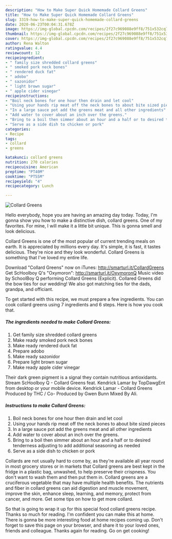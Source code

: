 ```yaml
---
description: "How to Make Super Quick Homemade Collard Greens"
title: "How to Make Super Quick Homemade Collard Greens"
slug: 3319-how-to-make-super-quick-homemade-collard-greens
date: 2020-06-23T00:04:31.678Z
image: https://img-global.cpcdn.com/recipes/2f27c969088e9ff8/751x532cq70/collard-greens-recipe-main-photo.jpg
thumbnail: https://img-global.cpcdn.com/recipes/2f27c969088e9ff8/751x532cq70/collard-greens-recipe-main-photo.jpg
cover: https://img-global.cpcdn.com/recipes/2f27c969088e9ff8/751x532cq70/collard-greens-recipe-main-photo.jpg
author: Rena Walton
ratingvalue: 4.4
reviewcount: 12
recipeingredient:
- " family size shredded collard greens"
- " smoked pork neck bones"
- " rendered duck fat"
- " adobo"
- " sazonidor"
- " light brown sugar"
- " apple cider vinegar"
recipeinstructions:
- "Boil neck bones for one hour then drain and let cool"
- "Using your hands rip meat off the neck bones to about bite sized pieces"
- "In a large sauce pot add the greens meat and all other ingredients"
- "Add water to cover about an inch over the greens."
- "Bring to a boil then simmer about an hour and a half or to desired tenderness adjusting to add additional seasoning as needed"
- "Serve as a side dish to chicken or pork"
categories:
- Recipe
tags:
- collard
- greens

katakunci: collard greens 
nutrition: 270 calories
recipecuisine: American
preptime: "PT40M"
cooktime: "PT55M"
recipeyield: "4"
recipecategory: Lunch

---
```



![Collard Greens](https://img-global.cpcdn.com/recipes/2f27c969088e9ff8/751x532cq70/collard-greens-recipe-main-photo.jpg)

Hello everybody, hope you are having an amazing day today. Today, I'm gonna show you how to make a distinctive dish, collard greens. One of my favorites. For mine, I will make it a little bit unique. This is gonna smell and look delicious.

Collard Greens is one of the most popular of current trending meals on earth. It is appreciated by millions every day. It's simple, it is fast, it tastes delicious. They're nice and they look wonderful. Collard Greens is something that I've loved my entire life.

Download &#34;Collard Greens&#34; now on iTunes: http://smarturl.it/CollardGreens Get ScHoolboy Q&#39;s &#34;Oxymoron&#34;: http://smarturl.it/OxymoronQ Music video by SchoolBoy Q performing Collard Greens (Explicit). Collared Greens did the bow ties for our wedding! We also got matching ties for the dads, grandpa, and officiant.


To get started with this recipe, we must prepare a few ingredients. You can cook collard greens using 7 ingredients and 6 steps. Here is how you cook that.

<!--inarticleads1-->

##### The ingredients needed to make Collard Greens:

1. Get  family size shredded collard greens
1. Make ready  smoked pork neck bones
1. Make ready  rendered duck fat
1. Prepare  adobo
1. Make ready  sazonidor
1. Prepare  light brown sugar
1. Make ready  apple cider vinegar


Their dark green pigment is a signal they contain nutritious antioxidants. Stream ScHoolboy Q - Collard Greens feat. Kendrick Lamar by TopDawgEnt from desktop or your mobile device. Kendrick Lamar - Collard Greens Produced by THC / Co- Produced by Gwen Bunn Mixed By Ali. 

<!--inarticleads2-->

##### Instructions to make Collard Greens:

1. Boil neck bones for one hour then drain and let cool
1. Using your hands rip meat off the neck bones to about bite sized pieces
1. In a large sauce pot add the greens meat and all other ingredients
1. Add water to cover about an inch over the greens.
1. Bring to a boil then simmer about an hour and a half or to desired tenderness adjusting to add additional seasoning as needed
1. Serve as a side dish to chicken or pork


Collards are not usually hard to come by, as they&#39;re available all year round in most grocery stores or in markets that Collard greens are best kept in the fridge in a plastic bag, unwashed, to help preserve their crispness. You don&#39;t want to wash them and then put them in. Collard greens are a cruciferous vegetable that may have multiple health benefits. The nutrients and fiber in collard greens can aid digestion and muscle movement, improve the skin, enhance sleep, learning, and memory, protect from cancer, and more. Get some tips on how to get more collard. 

So that is going to wrap it up for this special food collard greens recipe. Thanks so much for reading. I'm confident you can make this at home. There is gonna be more interesting food at home recipes coming up. Don't forget to save this page on your browser, and share it to your loved ones, friends and colleague. Thanks again for reading. Go on get cooking!
